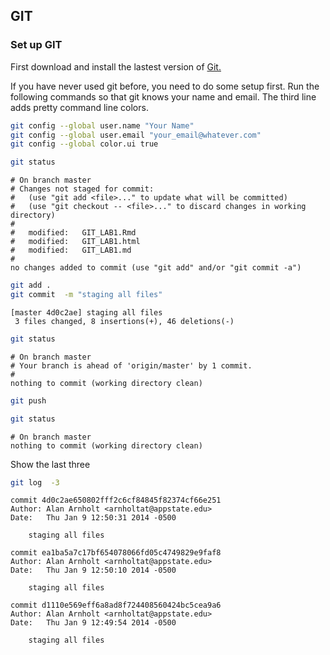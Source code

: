 ## GIT
### Set up GIT

First download and install the lastest version of [Git.](http://git-scm.com/downloads)






If you have never used git before, you need to do some setup first.  Run the following commands so that git knows your name and email.  The third line adds pretty command line colors. 


```bash
git config --global user.name "Your Name"
git config --global user.email "your_email@whatever.com"
git config --global color.ui true
```



```bash
git status
```

```
# On branch master
# Changes not staged for commit:
#   (use "git add <file>..." to update what will be committed)
#   (use "git checkout -- <file>..." to discard changes in working directory)
#
#	modified:   GIT_LAB1.Rmd
#	modified:   GIT_LAB1.html
#	modified:   GIT_LAB1.md
#
no changes added to commit (use "git add" and/or "git commit -a")
```



```bash
git add .
git commit  -m "staging all files"
```

```
[master 4d0c2ae] staging all files
 3 files changed, 8 insertions(+), 46 deletions(-)
```



```bash
git status
```

```
# On branch master
# Your branch is ahead of 'origin/master' by 1 commit.
#
nothing to commit (working directory clean)
```



```bash
git push
```



```bash
git status
```

```
# On branch master
nothing to commit (working directory clean)
```


Show the last three 

```bash
git log  -3
```

```
commit 4d0c2ae650802fff2c6cf84845f82374cf66e251
Author: Alan Arnholt <arnholtat@appstate.edu>
Date:   Thu Jan 9 12:50:31 2014 -0500

    staging all files

commit ea1ba5a7c17bf654078066fd05c4749829e9faf8
Author: Alan Arnholt <arnholtat@appstate.edu>
Date:   Thu Jan 9 12:50:10 2014 -0500

    staging all files

commit d1110e569eff6a8ad8f724408560424bc5cea9a6
Author: Alan Arnholt <arnholtat@appstate.edu>
Date:   Thu Jan 9 12:49:54 2014 -0500

    staging all files
```

